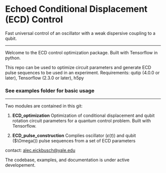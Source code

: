 # Echoed Conditional Displacement (ECD) Control

 Fast universal control of an oscillator with a weak dispersive coupling to a qubit.

--- 

Welcome to the ECD control optimization package. Built with Tensorflow in python.

This repo can be used to optimize circuit parameters and generate ECD pulse sequences to be used in an experiment. 
Requirements: qutip (4.0.0 or later), Tensorflow (2.3.0 or later), h5py

### See examples folder for basic usage

--- 
Two modules are contained in this git:

1. **ECD_optimization**
    Optimization of conditional displacement and qubit rotation circuit parameters for a quantum control problem. Built with Tensorflow.
    
2. **ECD_pulse_construction**
    Complies oscillator ($\varepsilon(t)$) and qubit ($\Omega()) pulse sequences from a set of ECD parameters

contact: [alec.eickbusch@yale.edu](mailto:alec.eickbusch@yale.edu)

 The codebase, examples, and documentation is under active developement. 


